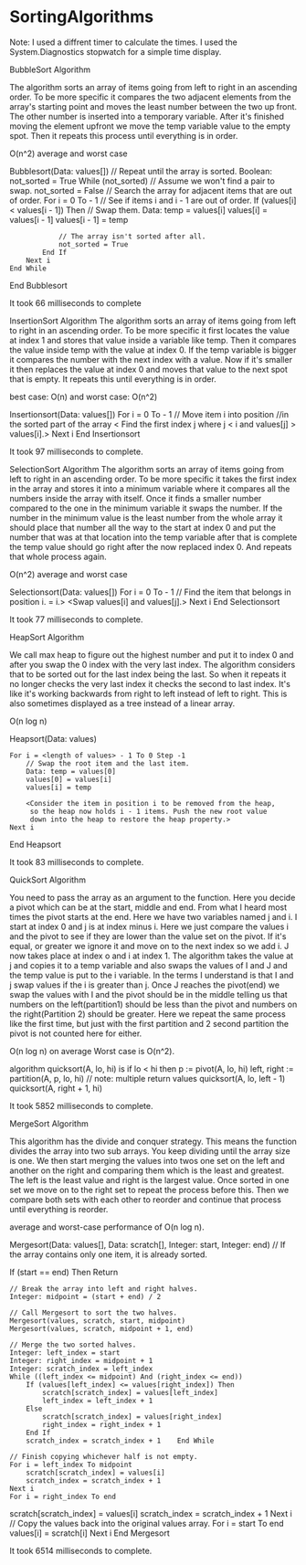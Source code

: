 # SortingAlgorithms

Note: I used a diffrent timer to calculate the times. I used the System.Diagnostics stopwatch for a simple time display.

BubbleSort Algorithm

The algorithm sorts an array of items going from left to right in an ascending order. To be more specific it compares the two adjacent elements from the array's starting point and moves the least number between the two up front. The other number is inserted into a temporary variable. After it's finished moving the element upfront we move the temp variable value to the empty spot. Then it repeats this process until everything is in order.

O(n^2) average and worst case

Bubblesort(Data: values[])
    // Repeat until the array is sorted.
    Boolean: not_sorted = True
    While (not_sorted)
        // Assume we won't find a pair to swap.
        not_sorted = False
        // Search the array for adjacent items that are out of order.
        For i = 0 To <length of values> - 1
// See if items i and i - 1 are out of order.
            If (values[i] < values[i - 1]) Then
                // Swap them.
                Data: temp = values[i]
                values[i] = values[i - 1]
                values[i - 1] = temp
 
                // The array isn't sorted after all.
                not_sorted = True
            End If
        Next i
    End While
End Bubblesort  



It took 66 milliseconds to complete


InsertionSort Algorithm
The algorithm sorts an array of items going from left to right in an ascending order. To be more specific it first locates the value at index 1 and stores that value inside a variable like temp. Then it compares the value inside temp with the value at index 0. If the temp variable is bigger it compares the number with the next index with a value. Now if it's smaller it then replaces the value at index 0 and moves that value to the next spot that is empty. It repeats this until everything is in order. 


 best case: O(n) and worst case: O(n^2)

Insertionsort(Data: values[])
   For i = 0 To <length of values> - 1
       // Move item i into position 
       //in the sorted part of the array
       < Find  the first index j where
         j < i and values[j] > values[i].>
       <Move the item into position j.>
   Next i
End Insertionsort


It took 97 milliseconds to complete. 


SelectionSort Algorithm
The algorithm sorts an array of items going from left to right in an ascending order. To be more specific it takes the first index in the array and stores it into a minimum variable where it compares all the numbers inside the array with itself. Once it finds a smaller number compared to the one in the minimum variable it swaps the number. If the number in the minimum value is the least number from the whole array it should place that number all the way to the start at index 0 and put the number that was at that location into the temp variable after that is complete the temp value should go right after the now replaced index 0. And repeats that whole process again.

O(n^2) average and worst case

Selectionsort(Data: values[])
    For i = 0 To <length of values> - 1
        // Find the item that belongs in position i.
        <Find the smallest item with index j >= i.>
        <Swap values[i] and values[j].>
    Next i
End Selectionsort  

It took 77 milliseconds to complete. 

HeapSort Algorithm

We call max heap to figure out the highest number and put it to index 0 and after you swap the 0 index with the very last index. The algorithm considers that to be sorted out for the last index being the last. So when it repeats it no longer checks the very last index it checks the second to last index. It's like it's working backwards from right to left instead of left to right. This is also sometimes displayed as a tree instead of a linear array.

O(n log n)

Heapsort(Data: values)
    <Turn the array into a heap.>
 
    For i = <length of values> - 1 To 0 Step -1
        // Swap the root item and the last item.
        Data: temp = values[0]
        values[0] = values[i]
        values[i] = temp
 
        <Consider the item in position i to be removed from the heap,
         so the heap now holds i - 1 items. Push the new root value
         down into the heap to restore the heap property.>
    Next i
End Heapsort  

It took 83 milliseconds to complete. 

QuickSort Algorithm

You need to pass the array as an argument to the function. Here you decide a pivot which can be at the start, middle and end. From what I heard most times the pivot starts at the end. Here we have two variables named j and i. I start at index 0 and j is at index minus i. Here we just compare the values i and the pivot to see if they are lower than the value set on the pivot. If it's equal, or greater we ignore it and move on to the next index so we add i. J now takes place at index o and i at index 1. The algorithm takes the value at j and copies it to a temp variable and also swaps the values of I and J and the temp value is put to the i variable. In the terms I understand is that I and j swap values if the i is greater than j. Once J reaches the pivot(end) we swap the values with I and the pivot should be in the middle telling us that numbers on the left(partition1) should be less than the pivot and numbers on the right(Partition 2) should be greater. Here we repeat the same process like the first time, but just with the first partition and 2 second partition the pivot is not counted here for either.

O(n log n) on average
Worst case is O(n^2).

algorithm quicksort(A, lo, hi) is
    if lo < hi then
        p := pivot(A, lo, hi)
        left, right := partition(A, p, lo, hi)  // note: multiple return values
        quicksort(A, lo, left - 1)
        quicksort(A, right + 1, hi)

It took 5852 milliseconds to complete. 



MergeSort Algorithm

This algorithm has the divide and conquer strategy. This means the function divides the array into two sub arrays. You keep dividing until the array size is one. We then start merging the values into twos one set on the left and another on the right and comparing them which is the least and greatest. The left is the least value and right is the largest value. Once sorted in one set we move on to the right set to repeat the process before this. Then we compare both sets with each other to reorder and continue that process until everything is reorder. 

average and worst-case performance of O(n log n).

Mergesort(Data: values[], Data: scratch[], Integer: start, Integer: end)
    // If the array contains only one item, it is already sorted.

If (start == end) Then Return
 
    // Break the array into left and right halves.
    Integer: midpoint = (start + end) / 2
 
    // Call Mergesort to sort the two halves.
    Mergesort(values, scratch, start, midpoint)
    Mergesort(values, scratch, midpoint + 1, end)
 
    // Merge the two sorted halves.
    Integer: left_index = start
    Integer: right_index = midpoint + 1
    Integer: scratch_index = left_index
    While ((left_index <= midpoint) And (right_index <= end))
        If (values[left_index] <= values[right_index]) Then
            scratch[scratch_index] = values[left_index]
            left_index = left_index + 1
        Else
            scratch[scratch_index] = values[right_index]
            right_index = right_index + 1
        End If
        scratch_index = scratch_index + 1    End While
 
    // Finish copying whichever half is not empty.
    For i = left_index To midpoint
        scratch[scratch_index] = values[i]
        scratch_index = scratch_index + 1
    Next i
    For i = right_index To end

scratch[scratch_index] = values[i]
        scratch_index = scratch_index + 1
    Next i
    // Copy the values back into the original values array.
    For i = start To end
        values[i] = scratch[i]
    Next i
End Mergesort


It took 6514 milliseconds to complete. 

